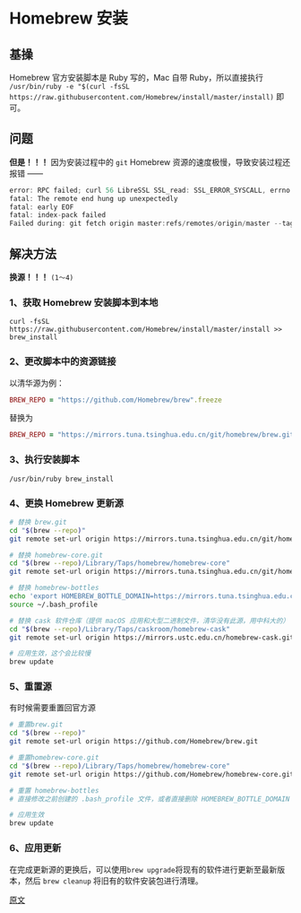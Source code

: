 # Homebrew 安装

## 基操

Homebrew 官方安装脚本是 Ruby 写的，Mac 自带 Ruby，所以直接执行 `/usr/bin/ruby -e "$(curl -fsSL https://raw.githubusercontent.com/Homebrew/install/master/install)` 即可。



## 问题

**但是！！！** 因为安装过程中的 `git` Homebrew 资源的速度极慢，导致安装过程还报错 ——

```c
error: RPC failed; curl 56 LibreSSL SSL_read: SSL_ERROR_SYSCALL, errno 54
fatal: The remote end hung up unexpectedly
fatal: early EOF
fatal: index-pack failed
Failed during: git fetch origin master:refs/remotes/origin/master --tags --force
```



## 解决方法

**换源！！！** `(1～4)`

### 1、获取 Homebrew 安装脚本到本地

`curl -fsSL https://raw.githubusercontent.com/Homebrew/install/master/install >> brew_install`

### 2、更改脚本中的资源链接

以清华源为例：

```ruby
BREW_REPO = "https://github.com/Homebrew/brew".freeze
```

替换为

```ruby
BREW_REPO = "https://mirrors.tuna.tsinghua.edu.cn/git/homebrew/brew.git".freeze
```

### 3、执行安装脚本

`/usr/bin/ruby brew_install`

### 4、更换 Homebrew 更新源

```bash
# 替换 brew.git
cd "$(brew --repo)"
git remote set-url origin https://mirrors.tuna.tsinghua.edu.cn/git/homebrew/brew.git

# 替换 homebrew-core.git
cd "$(brew --repo)/Library/Taps/homebrew/homebrew-core"
git remote set-url origin https://mirrors.tuna.tsinghua.edu.cn/git/homebrew/homebrew-core.git

# 替换 homebrew-bottles
echo 'export HOMEBREW_BOTTLE_DOMAIN=https://mirrors.tuna.tsinghua.edu.cn/homebrew-bottles' >> ~/.bash_profile
source ~/.bash_profile

# 替换 cask 软件仓库（提供 macOS 应用和大型二进制文件，清华没有此源，用中科大的）
cd "$(brew --repo)/Library/Taps/caskroom/homebrew-cask"
git remote set-url origin https://mirrors.ustc.edu.cn/homebrew-cask.git

# 应用生效，这个会比较慢
brew update
```

### 5、重置源

有时候需要重置回官方源

``` bash
# 重置brew.git
cd "$(brew --repo)"
git remote set-url origin https://github.com/Homebrew/brew.git

# 重置homebrew-core.git
cd "$(brew --repo)/Library/Taps/homebrew/homebrew-core"
git remote set-url origin https://github.com/Homebrew/homebrew-core.git

# 重置 homebrew-bottles
# 直接修改之前创建的 .bash_profile 文件，或者直接删除 HOMEBREW_BOTTLE_DOMAIN 这个环境变量

# 应用生效
brew update
```

### 6、应用更新

在完成更新源的更换后，可以使用`brew upgrade`将现有的软件进行更新至最新版本，然后 `brew cleanup` 将旧有的软件安装包进行清理。



[原文](https://musoucrow.github.io/2017/03/29/brew_changing/)
